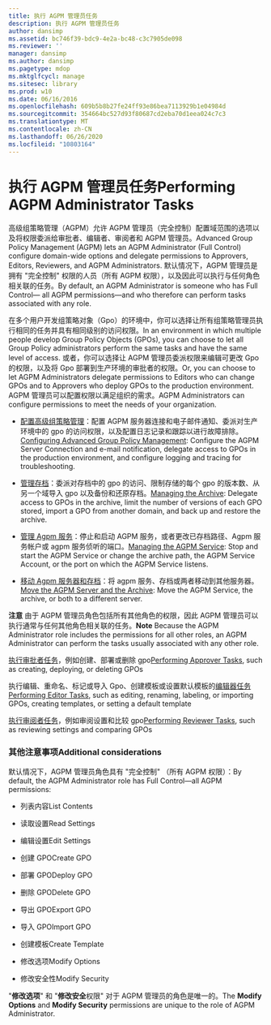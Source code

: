 ```yaml
---
title: 执行 AGPM 管理员任务
description: 执行 AGPM 管理员任务
author: dansimp
ms.assetid: bc746f39-bdc9-4e2a-bc48-c3c7905de098
ms.reviewer: ''
manager: dansimp
ms.author: dansimp
ms.pagetype: mdop
ms.mktglfcycl: manage
ms.sitesec: library
ms.prod: w10
ms.date: 06/16/2016
ms.openlocfilehash: 609b5b8b27fe24ff93e86bea7113929b1e04984d
ms.sourcegitcommit: 354664bc527d93f80687cd2eba70d1eea024c7c3
ms.translationtype: MT
ms.contentlocale: zh-CN
ms.lasthandoff: 06/26/2020
ms.locfileid: "10803164"
---
```

# <span data-ttu-id="6c36a-103">执行 AGPM 管理员任务</span><span class="sxs-lookup"><span data-stu-id="6c36a-103">Performing AGPM Administrator Tasks</span></span>


<span data-ttu-id="6c36a-104">高级组策略管理（AGPM）允许 AGPM 管理员（完全控制）配置域范围的选项以及将权限委派给审批者、编辑者、审阅者和 AGPM 管理员。</span><span class="sxs-lookup"><span data-stu-id="6c36a-104">Advanced Group Policy Management (AGPM) lets an AGPM Administrator (Full Control) configure domain-wide options and delegate permissions to Approvers, Editors, Reviewers, and AGPM Administrators.</span></span> <span data-ttu-id="6c36a-105">默认情况下，AGPM 管理员是拥有 "完全控制" 权限的人员（所有 AGPM 权限），以及因此可以执行与任何角色相关联的任务。</span><span class="sxs-lookup"><span data-stu-id="6c36a-105">By default, an AGPM Administrator is someone who has Full Control— all AGPM permissions—and who therefore can perform tasks associated with any role.</span></span>

<span data-ttu-id="6c36a-106">在多个用户开发组策略对象（Gpo）的环境中，你可以选择让所有组策略管理员执行相同的任务并具有相同级别的访问权限。</span><span class="sxs-lookup"><span data-stu-id="6c36a-106">In an environment in which multiple people develop Group Policy Objects (GPOs), you can choose to let all Group Policy administrators perform the same tasks and have the same level of access.</span></span> <span data-ttu-id="6c36a-107">或者，你可以选择让 AGPM 管理员委派权限来编辑可更改 Gpo 的权限，以及将 Gpo 部署到生产环境的审批者的权限。</span><span class="sxs-lookup"><span data-stu-id="6c36a-107">Or, you can choose to let AGPM Administrators delegate permissions to Editors who can change GPOs and to Approvers who deploy GPOs to the production environment.</span></span> <span data-ttu-id="6c36a-108">AGPM 管理员可以配置权限以满足组织的需求。</span><span class="sxs-lookup"><span data-stu-id="6c36a-108">AGPM Administrators can configure permissions to meet the needs of your organization.</span></span>

-   <span data-ttu-id="6c36a-109">[配置高级组策略管理](configuring-advanced-group-policy-management-agpm40.md)：配置 AGPM 服务器连接和电子邮件通知、委派对生产环境中的 gpo 的访问权限，以及配置日志记录和跟踪以进行故障排除。</span><span class="sxs-lookup"><span data-stu-id="6c36a-109">[Configuring Advanced Group Policy Management](configuring-advanced-group-policy-management-agpm40.md): Configure the AGPM Server Connection and e-mail notification, delegate access to GPOs in the production environment, and configure logging and tracing for troubleshooting.</span></span>

-   <span data-ttu-id="6c36a-110">[管理存档](managing-the-archive-agpm40.md)：委派对存档中的 gpo 的访问、限制存储的每个 gpo 的版本数、从另一个域导入 gpo 以及备份和还原存档。</span><span class="sxs-lookup"><span data-stu-id="6c36a-110">[Managing the Archive](managing-the-archive-agpm40.md): Delegate access to GPOs in the archive, limit the number of versions of each GPO stored, import a GPO from another domain, and back up and restore the archive.</span></span>

-   <span data-ttu-id="6c36a-111">[管理 Agpm 服务](managing-the-agpm-service-agpm40.md)：停止和启动 AGPM 服务，或者更改已存档路径、Agpm 服务帐户或 agpm 服务侦听的端口。</span><span class="sxs-lookup"><span data-stu-id="6c36a-111">[Managing the AGPM Service](managing-the-agpm-service-agpm40.md): Stop and start the AGPM Service or change the archive path, the AGPM Service Account, or the port on which the AGPM Service listens.</span></span>

-   <span data-ttu-id="6c36a-112">[移动 Agpm 服务器和存档](move-the-agpm-server-and-the-archive-agpm40.md)：将 agpm 服务、存档或两者移动到其他服务器。</span><span class="sxs-lookup"><span data-stu-id="6c36a-112">[Move the AGPM Server and the Archive](move-the-agpm-server-and-the-archive-agpm40.md): Move the AGPM Service, the archive, or both to a different server.</span></span>

<span data-ttu-id="6c36a-113">**注意** 由于 AGPM 管理员角色包括所有其他角色的权限，因此 AGPM 管理员可以执行通常与任何其他角色相关联的任务。</span><span class="sxs-lookup"><span data-stu-id="6c36a-113">**Note** Because the AGPM Administrator role includes the permissions for all other roles, an AGPM Administrator can perform the tasks usually associated with any other role.</span></span>

<span data-ttu-id="6c36a-114">[执行审批者任务](performing-approver-tasks-agpm40.md)，例如创建、部署或删除 gpo</span><span class="sxs-lookup"><span data-stu-id="6c36a-114">[Performing Approver Tasks](performing-approver-tasks-agpm40.md), such as creating, deploying, or deleting GPOs</span></span>

<span data-ttu-id="6c36a-115">执行编辑、重命名、标记或导入 Gpo、创建模板或设置默认模板的[编辑器任务](performing-editor-tasks-agpm40.md)</span><span class="sxs-lookup"><span data-stu-id="6c36a-115">[Performing Editor Tasks](performing-editor-tasks-agpm40.md), such as editing, renaming, labeling, or importing GPOs, creating templates, or setting a default template</span></span>

<span data-ttu-id="6c36a-116">[执行审阅者任务](performing-reviewer-tasks-agpm40.md)，例如审阅设置和比较 gpo</span><span class="sxs-lookup"><span data-stu-id="6c36a-116">[Performing Reviewer Tasks](performing-reviewer-tasks-agpm40.md), such as reviewing settings and comparing GPOs</span></span>

 

### <span data-ttu-id="6c36a-117">其他注意事项</span><span class="sxs-lookup"><span data-stu-id="6c36a-117">Additional considerations</span></span>

<span data-ttu-id="6c36a-118">默认情况下，AGPM 管理员角色具有 "完全控制" （所有 AGPM 权限）：</span><span class="sxs-lookup"><span data-stu-id="6c36a-118">By default, the AGPM Administrator role has Full Control—all AGPM permissions:</span></span>

-   <span data-ttu-id="6c36a-119">列表内容</span><span class="sxs-lookup"><span data-stu-id="6c36a-119">List Contents</span></span>

-   <span data-ttu-id="6c36a-120">读取设置</span><span class="sxs-lookup"><span data-stu-id="6c36a-120">Read Settings</span></span>

-   <span data-ttu-id="6c36a-121">编辑设置</span><span class="sxs-lookup"><span data-stu-id="6c36a-121">Edit Settings</span></span>

-   <span data-ttu-id="6c36a-122">创建 GPO</span><span class="sxs-lookup"><span data-stu-id="6c36a-122">Create GPO</span></span>

-   <span data-ttu-id="6c36a-123">部署 GPO</span><span class="sxs-lookup"><span data-stu-id="6c36a-123">Deploy GPO</span></span>

-   <span data-ttu-id="6c36a-124">删除 GPO</span><span class="sxs-lookup"><span data-stu-id="6c36a-124">Delete GPO</span></span>

-   <span data-ttu-id="6c36a-125">导出 GPO</span><span class="sxs-lookup"><span data-stu-id="6c36a-125">Export GPO</span></span>

-   <span data-ttu-id="6c36a-126">导入 GPO</span><span class="sxs-lookup"><span data-stu-id="6c36a-126">Import GPO</span></span>

-   <span data-ttu-id="6c36a-127">创建模板</span><span class="sxs-lookup"><span data-stu-id="6c36a-127">Create Template</span></span>

-   <span data-ttu-id="6c36a-128">修改选项</span><span class="sxs-lookup"><span data-stu-id="6c36a-128">Modify Options</span></span>

-   <span data-ttu-id="6c36a-129">修改安全性</span><span class="sxs-lookup"><span data-stu-id="6c36a-129">Modify Security</span></span>

<span data-ttu-id="6c36a-130">"**修改选项**" 和 "**修改安全**权限" 对于 AGPM 管理员的角色是唯一的。</span><span class="sxs-lookup"><span data-stu-id="6c36a-130">The **Modify Options** and **Modify Security** permissions are unique to the role of AGPM Administrator.</span></span>

 

 






